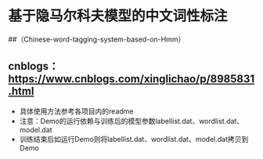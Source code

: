 # 基于隐马尔科夫模型的中文词性标注
##（Chinese-word-tagging-system-based-on-Hmm）  
## cnblogs：https://www.cnblogs.com/xinglichao/p/8985831.html  
* 具体使用方法参考各项目内的readme  
* 注意：Demo的运行依赖与训练后的模型参数labellist.dat、wordlist.dat、model.dat  
* 训练结束后如运行Demo则将labellist.dat、wordlist.dat、model.dat拷贝到Demo  

